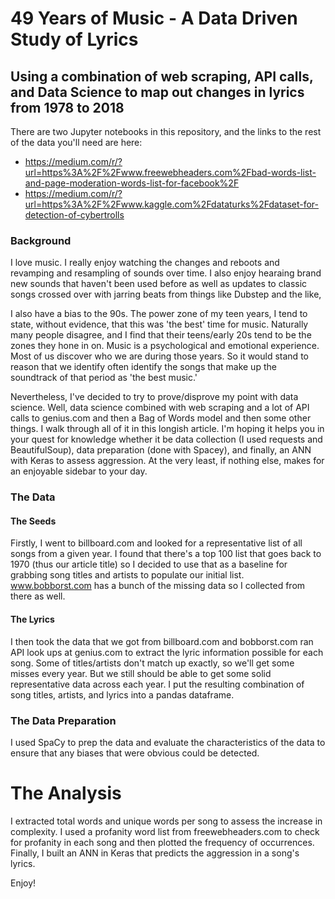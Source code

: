 # 49 Years of Music - A Data Driven Study of Lyrics
## Using a combination of web scraping, API calls, and Data Science to map out changes in lyrics from 1978 to 2018

There are two Jupyter notebooks in this repository, and the links to the rest of the data you'll need are here:
* https://medium.com/r/?url=https%3A%2F%2Fwww.freewebheaders.com%2Fbad-words-list-and-page-moderation-words-list-for-facebook%2F
* https://medium.com/r/?url=https%3A%2F%2Fwww.kaggle.com%2Fdataturks%2Fdataset-for-detection-of-cybertrolls

### Background
I love music. I really enjoy watching the changes and reboots and revamping and resampling of sounds over time. I also enjoy hearaing brand new sounds that haven't been used before as well as updates to classic songs crossed over with jarring beats from things like Dubstep and the like,

I also have a bias to the 90s. The power zone of my teen years, I tend to state, without evidence, that this was 'the best' time for music. Naturally many people disagree, and I find that their teens/early 20s tend to be the zones they hone in on. Music is a psychological and emotional experience. Most of us discover who we are during those years. So it would stand to reason that we identify often identify the songs that make up the soundtrack of that period as 'the best music.'

Nevertheless, I've decided to try to prove/disprove my point with data science. Well, data science combined with web scraping and a lot of API calls to genius.com and then a Bag of Words model and then some other things. I walk through all of it in this longish article. I'm hoping it helps you in your quest for knowledge whether it be data collection (I used requests and BeautifulSoup), data preparation (done with  Spacey), and finally, an ANN with Keras to assess aggression. At the very least, if nothing else, makes for an enjoyable sidebar to your day.

### The Data

#### The Seeds
Firstly, I went to billboard.com and looked for a representative list of all songs from a given year. I found that there's a top 100 list that goes back to 1970 (thus our article title) so I decided to use that as a baseline for grabbing song titles and artists to populate our initial list. www.bobborst.com has a bunch of the missing data so I collected from there as well.

#### The Lyrics
I then took the data that we got from billboard.com and bobborst.com ran API look ups at genius.com to extract the lyric information possible for each song. Some of titles/artists don't match up exactly, so we'll get some misses every year. But we still should be able to get some solid representative data across each year. I put the resulting combination of song titles, artists, and lyrics into a pandas dataframe.

### The Data Preparation
I used SpaCy to prep the data and evaluate the characteristics of the data to ensure that any biases that were obvious could be detected.
# The Analysis
I extracted total words and unique words per song to assess the increase in complexity.
I used a profanity word list from freewebheaders.com to check for profanity in each song and then plotted the frequency of occurrences.
Finally, I built an ANN in Keras that predicts the aggression in a song's lyrics.

Enjoy!
